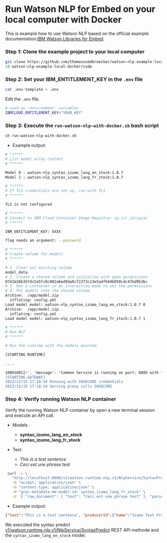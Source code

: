# Run Watson NLP for Embed on your local computer with Docker

This is example how to use Watson NLP based on the official example documentation:[IBM Watson Libraries for Embed](https://www.ibm.com/docs/en/watson-libraries?topic=watson-natural-language-processing-library-embed-home).

### Step 1: Clone the example project to your local computer

```sh
git clone https://github.com/thomassuedbroecker/watson-nlp-example-local-docker
cd watson-nlp-example-local-docker/code
```

### Step 2:  Set your IBM_ENTITLEMENT_KEY in the `.env` file

```sh
cat .env-template > .env
```

Edit the `.env` file.

```sh
# used as 'environment' variables
IBMCLOUD_ENTITLEMENT_KEY="YOUR_KEY"
```

### Step 3: Execute the `run-watson-nlp-with-docker.sh` bash script

```sh
sh run-watson-nlp-with-docker.sh
```

* Example output:

```sh
# ******
# List model array content
# ******

Model 0 : watson-nlp_syntax_izumo_lang_en_stock:1.0.7
Model 1 : watson-nlp_syntax_izumo_lang_fr_stock:1.0.7

# ******
# If TLS credentials are set up, run with TLS
# ******

TLS is not configured

# ******
# Connect to IBM Cloud Container Image Registry: cp.icr.io/cp/ai
# ******

IBM_ENTITLEMENT_KEY: XXXX

flag needs an argument: --password

# ******
# Create volume for models
# ******

# 1. Clear out existing volume
model_data
# 2. Create a shared volume and initialize with open permissions
0741b26b357dc5a5fc0c002a6ed9da0cf2373c13e5a4f644b850cdc47bd9b3bc
# 3. Run a container in an interactive mode to set the permissions
# 4. Put models into the shared volume
Archive:  /app/model.zip
  inflating: config.yml              
Load model model: watson-nlp_syntax_izumo_lang_en_stock:1.0.7 0
Archive:  /app/model.zip
  inflating: config.yml              
Load model model: watson-nlp_syntax_izumo_lang_fr_stock:1.0.7 1

# ******
# Run NLP
# ******

# Run the runtime with the models mounted

[STARTING RUNTIME]

....

10001001I>", "message": "Common Service is running on port: 8085 with thread pool size: 5", "num_indent": 0, "thread_id": 140231246393600, "timestamp": "2022-12-15T17:18:13.453967"}
[STARTING GATEWAY]
2022/12/15 17:18:14 Running with INSECURE credentials
2022/12/15 17:18:14 Serving proxy calls INSECURE
```

### Step 4: Verify running Watson NLP container

Verify the running Watson NLP container by open a new terminal session and execute an API call.

* Models 
    * **syntax_izumo_lang_en_stock**
    * **syntax_izumo_lang_fr_stock**

* Text
    * _This is a test sentence_
    * _Ceci est une phrase test_

```sh
 curl -s \
   "http://localhost:8080/v1/watson.runtime.nlp.v1/NlpService/SyntaxPredict" \
   -H "accept: application/json" \
   -H "content-type: application/json" \
   -H "grpc-metadata-mm-model-id: syntax_izumo_lang_fr_stock" \
   -d '{ "raw_document": { "text": "Ceci est une phrase test" }, "parsers": ["token"] }'
```

* Example output:

```json
{"text":"This is a test sentence", "producerId":{"name":"Izumo Text Processing", "version":"0.0.1"}, "tokens":[{"span":{"begin":0, "end":4, "text":"This"}, "lemma":"", "partOfSpeech":"POS_UNSET", "dependency":null, "features":[]}, {"span":{"begin":5, "end":7, "text":"is"}, "lemma":"", "partOfSpeech":"POS_UNSET", "dependency":null, "features":[]}, {"span":{"begin":8, "end":9, "text":"a"}, "lemma":"", "partOfSpeech":"POS_UNSET", "dependency":null, "features":[]}, {"span":{"begin":10, "end":14, "text":"test"}, "lemma":"", "partOfSpeech":"POS_UNSET", "dependency":null, "features":[]}, {"span":{"begin":15, "end":23, "text":"sentence"}, "lemma":"", "partOfSpeech":"POS_UNSET", "dependency":null, "features":[]}], "sentences":[{"span":{"begin":0, "end":23, "text":"This is a test sentence"}}], "paragraphs":[{"span":{"begin":0, "end":23, "text":"This is a test sentence"}}]}
```

We executed the syntac predict [v1/watson.runtime.nlp.v1/NlpService/SyntaxPredict](https://developer.ibm.com/apis/catalog/embeddableai--watson-natural-language-processing-apis/api/API--embeddableai--watson-natural-language-processing-apis#SyntaxPredict) REST API methode and the `syntax_izumo_lang_en_stock` model.



